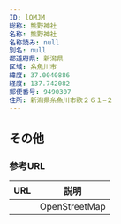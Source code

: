 ```yaml
---
ID: lOMJM
総称: 熊野神社
名称: 熊野神社
名称読み: null
別名: null
都道府県: 新潟県
区域: 糸魚川市
緯度: 37.0040886
経度: 137.742082
郵便番号: 9490307
住所: 新潟県糸魚川市歌２６１−２
---
```


## その他

### 参考URL

| URL | 説明          |
| --- | ------------- |
|     | OpenStreetMap |
